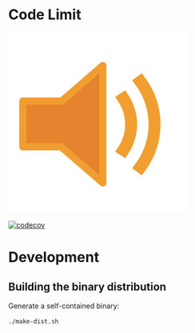 # Code Limit

![Logo](docs/codelimit-logo-360x360.png)

[![codecov](https://codecov.io/gh/getcodelimit/codelimit/branch/main/graph/badge.svg?token=ZQBEAJVC2Y)](https://codecov.io/gh/getcodelimit/codelimit)

# Development

## Building the binary distribution

Generate a self-contained binary:

```shell
./make-dist.sh
```
